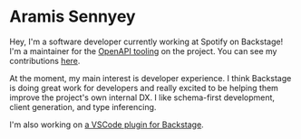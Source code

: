 # Aramis Sennyey
Hey, I'm a software developer currently working at Spotify on Backstage! I'm a maintainer for the [OpenAPI tooling](https://github.com/backstage/backstage/blob/master/OWNERS.md#openapi-tooling) on the project. You can see my contributions [here](https://github.com/backstage/backstage/pulls?q=+is%3Apr+author%3Asennyeya).

At the moment, my main interest is developer experience. I think Backstage is doing great work for developers and really excited to be helping them improve the project's own internal DX. I like schema-first development, client generation, and type inferencing. 

I'm also working on [a VSCode plugin for Backstage](https://github.com/sennyeya/vscode-backstage).
